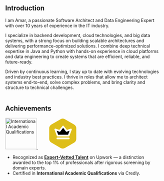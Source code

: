 ## Introduction
I am Amar, a passionate Software Architect and Data Engineering Expert with over 10 years of experience in the IT industry.

I specialize in backend development, cloud technologies, and big data systems, with a strong focus on building scalable architectures and delivering performance-optimized solutions. I combine deep technical expertise in Java and Python with hands-on experience in cloud platforms and data engineering to create systems that are efficient, reliable, and future-ready.

Driven by continuous learning, I stay up to date with evolving technologies and industry best practices. I thrive in roles that allow me to architect systems end-to-end, solve complex problems, and bring clarity and structure to technical challenges.
<br/>
<br/>


## Achievements

<p align="left">
  <!-- WES Badge -->
  <a href="https://www.credly.com/badges/aec2423f-8453-4db8-9e09-a0d6c6d28478" target="_blank">
    <img src="https://images.credly.com/images/c4569922-64bd-4bb9-9eda-a37736389d26/image.png" alt="International Academic Qualifications" width="100px">
  </a>

  <!-- Upwork Expert-Vetted Badge (SVG) -->
  <a href="https://www.upwork.com/resources/talent-badges-explained#expert-vetted" target="_blank" style="margin-left: 30px;" title="Expert-Vetted Talent – Top 1% on Upwork">
    <svg xmlns="http://www.w3.org/2000/svg" viewBox="0 0 28 28" width="100px" height="100px">
      <path fill="#DEBE1A" d="M12 1.155a4 4 0 014 0l8.124 4.69a4 4 0 012 3.464v9.382a4 4 0 01-2 3.464L16 26.845a4 4 0 01-4 0l-8.124-4.69a4 4 0 01-2-3.464V9.309a4 4 0 012-3.464L12 1.155z"/>
      <path stroke="#fff" stroke-linecap="round" stroke-linejoin="round" stroke-width="1.5" d="M19.381 18.334H9.199"/>
      <path stroke="#fff" stroke-linecap="round" stroke-linejoin="round" stroke-width="1.5" d="M19.304 15.825h-9.94L7.334 10.3l3.882 1.319 3.118-3.952 3.118 3.952 3.882-1.32-2.03 5.526z"/>
    </svg>
  </a>
</p>

- Recognized as <strong><a href="https://www.upwork.com/resources/talent-badges-explained#expert-vetted" target="_blank">Expert-Vetted Talent</a></strong> on Upwork — a distinction awarded to the top 1% of professionals after rigorous screening by domain experts.  
- Certified in <strong>International Academic Qualifications</strong> via Credly.

